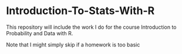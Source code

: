 # Introduction-To-Stats-With-R
This repository will include the work I do for the course Introduction to Probability and Data with R. 

Note that I might simply skip if a homework is too basic
